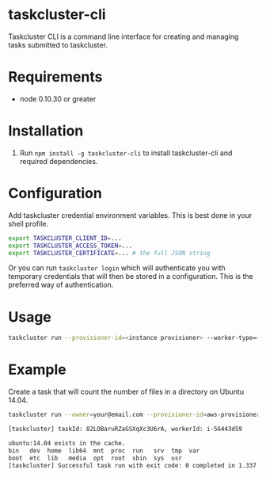 # taskcluster-cli
Taskcluster CLI is a command line interface for creating and managing 
tasks submitted to taskcluster.

# Requirements

 - node 0.10.30 or greater

# Installation
1. Run `npm install -g taskcluster-cli` to install taskcluster-cli and required dependencies.

# Configuration

Add taskcluster credential environment variables.  This is best done in your shell profile.

```sh
export TASKCLUSTER_CLIENT_ID=...
export TASKCLUSTER_ACCESS_TOKEN=...
export TASKCLUSTER_CERTIFICATE=... # the full JSON string
```

Or you can run `taskcluster login` which will authenticate you with temporary
credentials that will then be stored in a configuration. This is the preferred
way of authentication.

# Usage

```sh
taskcluster run --provisioner-id=<instance provisioner> --worker-type=<worker type> <image> <commands>
```

# Example

Create a task that will count the number of files in a directory on Ubuntu 14.04.

```sh
taskcluster run --owner=your@email.com --provisioner-id=aws-provisioner --worker-type=cli ubuntu:14.04 ls

[taskcluster] taskId: 82LOBaruRZaGSXqXc3U6rA, workerId: i-56443d59

ubuntu:14.04 exists in the cache.
bin   dev  home  lib64	mnt  proc  run	 srv  tmp  var
boot  etc  lib	 media	opt  root  sbin  sys  usr
[taskcluster] Successful task run with exit code: 0 completed in 1.337 seconds
```
